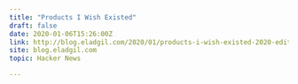 ```yaml
---
title: "Products I Wish Existed"
draft: false
date: 2020-01-06T15:26:00Z
link: http://blog.eladgil.com/2020/01/products-i-wish-existed-2020-edition.html?utm_medium=RSS&utm_source=hune
site: blog.eladgil.com
topic: Hacker News  

---
```

